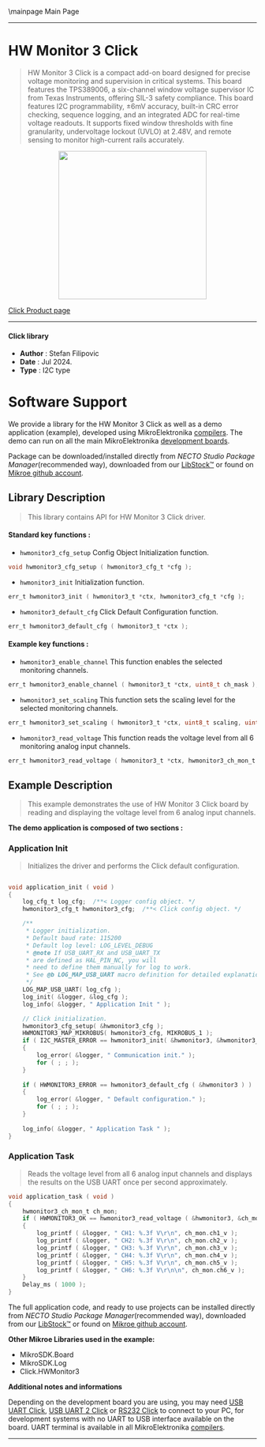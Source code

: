 \mainpage Main Page

---
# HW Monitor 3 Click

> HW Monitor 3 Click is a compact add-on board designed for precise voltage monitoring and supervision in critical systems. This board features the TPS389006, a six-channel window voltage supervisor IC from Texas Instruments, offering SIL-3 safety compliance. This board features I2C programmability, ±6mV accuracy, built-in CRC error checking, sequence logging, and an integrated ADC for real-time voltage readouts. It supports fixed window thresholds with fine granularity, undervoltage lockout (UVLO) at 2.48V, and remote sensing to monitor high-current rails accurately.

<p align="center">
  <img src="https://download.mikroe.com/images/click_for_ide/hwmonitor3_click.png" height=300px>
</p>

[Click Product page](https://www.mikroe.com/hw-monitor-3-click)

---


#### Click library

- **Author**        : Stefan Filipovic
- **Date**          : Jul 2024.
- **Type**          : I2C type


# Software Support

We provide a library for the HW Monitor 3 Click
as well as a demo application (example), developed using MikroElektronika
[compilers](https://www.mikroe.com/necto-studio).
The demo can run on all the main MikroElektronika [development boards](https://www.mikroe.com/development-boards).

Package can be downloaded/installed directly from *NECTO Studio Package Manager*(recommended way), downloaded from our [LibStock&trade;](https://libstock.mikroe.com) or found on [Mikroe github account](https://github.com/MikroElektronika/mikrosdk_click_v2/tree/master/clicks).

## Library Description

> This library contains API for HW Monitor 3 Click driver.

#### Standard key functions :

- `hwmonitor3_cfg_setup` Config Object Initialization function.
```c
void hwmonitor3_cfg_setup ( hwmonitor3_cfg_t *cfg );
```

- `hwmonitor3_init` Initialization function.
```c
err_t hwmonitor3_init ( hwmonitor3_t *ctx, hwmonitor3_cfg_t *cfg );
```

- `hwmonitor3_default_cfg` Click Default Configuration function.
```c
err_t hwmonitor3_default_cfg ( hwmonitor3_t *ctx );
```

#### Example key functions :

- `hwmonitor3_enable_channel` This function enables the selected monitoring channels.
```c
err_t hwmonitor3_enable_channel ( hwmonitor3_t *ctx, uint8_t ch_mask );
```

- `hwmonitor3_set_scaling` This function sets the scaling level for the selected monitoring channels.
```c
err_t hwmonitor3_set_scaling ( hwmonitor3_t *ctx, uint8_t scaling, uint8_t ch_mask );
```

- `hwmonitor3_read_voltage` This function reads the voltage level from all 6 monitoring analog input channels.
```c
err_t hwmonitor3_read_voltage ( hwmonitor3_t *ctx, hwmonitor3_ch_mon_t *ch_mon );
```

## Example Description

> This example demonstrates the use of HW Monitor 3 Click board by reading and displaying the voltage level from 6 analog input channels.

**The demo application is composed of two sections :**

### Application Init

> Initializes the driver and performs the Click default configuration.

```c

void application_init ( void )
{
    log_cfg_t log_cfg;  /**< Logger config object. */
    hwmonitor3_cfg_t hwmonitor3_cfg;  /**< Click config object. */

    /** 
     * Logger initialization.
     * Default baud rate: 115200
     * Default log level: LOG_LEVEL_DEBUG
     * @note If USB_UART_RX and USB_UART_TX 
     * are defined as HAL_PIN_NC, you will 
     * need to define them manually for log to work. 
     * See @b LOG_MAP_USB_UART macro definition for detailed explanation.
     */
    LOG_MAP_USB_UART( log_cfg );
    log_init( &logger, &log_cfg );
    log_info( &logger, " Application Init " );

    // Click initialization.
    hwmonitor3_cfg_setup( &hwmonitor3_cfg );
    HWMONITOR3_MAP_MIKROBUS( hwmonitor3_cfg, MIKROBUS_1 );
    if ( I2C_MASTER_ERROR == hwmonitor3_init( &hwmonitor3, &hwmonitor3_cfg ) ) 
    {
        log_error( &logger, " Communication init." );
        for ( ; ; );
    }
    
    if ( HWMONITOR3_ERROR == hwmonitor3_default_cfg ( &hwmonitor3 ) )
    {
        log_error( &logger, " Default configuration." );
        for ( ; ; );
    }
    
    log_info( &logger, " Application Task " );
}

```

### Application Task

> Reads the voltage level from all 6 analog input channels and displays the results on the USB UART once per second approximately.

```c
void application_task ( void )
{
    hwmonitor3_ch_mon_t ch_mon;
    if ( HWMONITOR3_OK == hwmonitor3_read_voltage ( &hwmonitor3, &ch_mon ) )
    {
        log_printf ( &logger, " CH1: %.3f V\r\n", ch_mon.ch1_v );
        log_printf ( &logger, " CH2: %.3f V\r\n", ch_mon.ch2_v );
        log_printf ( &logger, " CH3: %.3f V\r\n", ch_mon.ch3_v );
        log_printf ( &logger, " CH4: %.3f V\r\n", ch_mon.ch4_v );
        log_printf ( &logger, " CH5: %.3f V\r\n", ch_mon.ch5_v );
        log_printf ( &logger, " CH6: %.3f V\r\n\n", ch_mon.ch6_v );
    }
    Delay_ms ( 1000 );
}
```

The full application code, and ready to use projects can be installed directly from *NECTO Studio Package Manager*(recommended way), downloaded from our [LibStock&trade;](https://libstock.mikroe.com) or found on [Mikroe github account](https://github.com/MikroElektronika/mikrosdk_click_v2/tree/master/clicks).

**Other Mikroe Libraries used in the example:**

- MikroSDK.Board
- MikroSDK.Log
- Click.HWMonitor3

**Additional notes and informations**

Depending on the development board you are using, you may need
[USB UART Click](https://www.mikroe.com/usb-uart-click),
[USB UART 2 Click](https://www.mikroe.com/usb-uart-2-click) or
[RS232 Click](https://www.mikroe.com/rs232-click) to connect to your PC, for
development systems with no UART to USB interface available on the board. UART
terminal is available in all MikroElektronika
[compilers](https://shop.mikroe.com/compilers).

---
